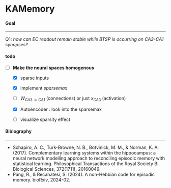 # KAMemory

#### Goal
---
Q1: *how can EC readout remain stable while BTSP is occurring on CA3-CA1 synapses?*


#### todo

- [ ] **Make the neural spaces homogenous**
	- [x] sparse inputs
	- [x] implement *sparsemax*
	- [ ] $W_{CA3\to CA1}$ (connections) or just $x_{CA3}$  (activation)
	- [x] Autoencoder : look into the sparsemax
	- [ ] visualize sparsity effect



#### Biblography
---
- Schapiro, A. C., Turk-Browne, N. B., Botvinick, M. M., & Norman, K. A. (2017). Complementary learning systems within the hippocampus: a neural network modelling approach to reconciling episodic memory with statistical learning. Philosophical Transactions of the Royal Society B: Biological Sciences, 372(1711), 20160049.
- Pang, R., & Recanatesi, S. (2024). A non-Hebbian code for episodic memory. bioRxiv, 2024-02.



